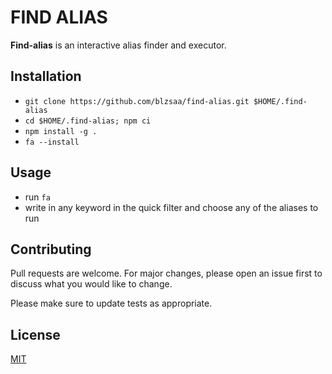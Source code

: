 # FIND ALIAS

**Find-alias** is an interactive alias finder and executor.

## Installation

- `git clone https://github.com/blzsaa/find-alias.git $HOME/.find-alias`
- `cd $HOME/.find-alias; npm ci`
- `npm install -g .`
- `fa --install`

## Usage

- run `fa`
- write in any keyword in the quick filter and choose any of the aliases to run

## Contributing

Pull requests are welcome. For major changes, please open an issue first to discuss what you would like to change.

Please make sure to update tests as appropriate.

## License

[MIT](https://choosealicense.com/licenses/mit/)
